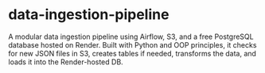 # data-ingestion-pipeline
A modular data ingestion pipeline using Airflow, S3, and a free PostgreSQL database hosted on Render. Built with Python and OOP principles, it checks for new JSON files in S3, creates tables if needed, transforms the data, and loads it into the Render-hosted DB.
